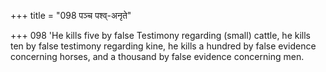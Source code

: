 +++
title = "098 पञ्च पश्व्-अनृते"

+++
098	'He kills five by false Testimony regarding (small) cattle, he kills ten by false testimony regarding kine, he kills a hundred by false evidence concerning horses, and a thousand by false evidence concerning men.